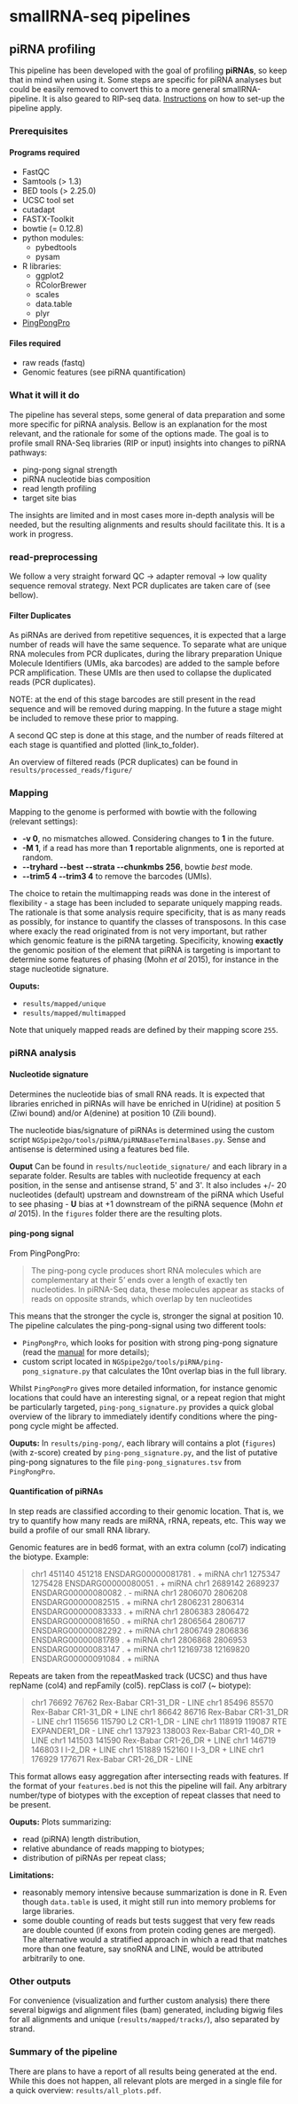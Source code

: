 # smallRNA-seq pipelines

## piRNA profiling

This pipeline has been developed with the goal of profiling **piRNAs**, so keep that in mind when using it. Some steps are specific for piRNA analyses but could be easily removed to convert this to a more general smallRNA-pipeline. It is also geared to RIP-seq data. [Instructions](https://github.com/imbforge/NGSpipe2go/blob/master/README.md#preparations-to-run) on how to set-up the pipeline apply.

### Prerequisites

#### Programs required
- FastQC
- Samtools (> 1.3)
- BED tools (> 2.25.0)
- UCSC tool set
- cutadapt
- FASTX-Toolkit
- bowtie (= 0.12.8)
- python modules:
    - pybedtools
    - pysam
- R libraries:
    - ggplot2
    - RColorBrewer
    - scales
    - data.table
    - plyr
- [PingPongPro](https://sourceforge.net/projects/pingpongpro/)

#### Files required
- raw reads (fastq)
- Genomic features (see piRNA quantification)

### What it will it do
The pipeline has several steps, some general of data preparation and some more specific for piRNA analysis. Bellow is an explanation for the most relevant, and the rationale for some of the options made. The goal is to profile small RNA-Seq libraries (RIP or input) insights into changes to piRNA pathways:
- ping-pong signal strength
- piRNA nucleotide bias composition
- read length profiling
- target site bias

The insights are limited and in most cases more in-depth analysis will be needed, but the resulting alignments and results should facilitate this. It is a work in progress.

### read-preprocessing
We follow a very straight forward QC -> adapter removal -> low quality sequence removal strategy. Next PCR duplicates are taken care of (see bellow).

#### Filter Duplicates
As piRNAs are derived from repetitive sequences, it is expected that a large number of reads will have the same sequence. To separate what are unique RNA molecules from PCR duplicates, during the library preparation Unique Molecule Identifiers (UMIs, aka barcodes) are added to the sample before PCR amplification. These UMIs are then used to collapse the duplicated reads (PCR duplicates).

NOTE: at the end of this stage barcodes are still present in the read sequence and will be removed during mapping. In the future a stage might be included to remove these prior to mapping.

A second QC step is done at this stage, and the number of reads filtered at each stage is quantified and plotted (link_to_folder). 

An overview of filtered reads (PCR duplicates) can be found in `results/processed_reads/figure/`

### Mapping
Mapping to the genome is performed with bowtie with the following (relevant settings):
- **-v 0**, no mismatches allowed. Considering changes to **1** in the future.
- **-M 1**, if a read has more than **1** reportable alignments, one is reported at random.
- **--tryhard --best --strata --chunkmbs 256**, bowtie *best* mode.
- **--trim5 4 --trim3 4** to remove the barcodes (UMIs).

The choice to retain the multimapping reads was done in the interest of flexibility - a stage has been included to separate uniquely mapping reads. The rationale is that some analysis require specificity, that is as many reads as possibly, for instance to quantify the classes of transposons. In this case where exacly the read originated from is not very important, but rather which genomic feature is the piRNA targeting. Specificity, knowing **exactly** the genomic position of the element that piRNA is targeting is important to determine some features of phasing (Mohn *et al* 2015), for instance in the stage nucleotide signature.

**Ouputs:**
- `results/mapped/unique`
- `results/mapped/multimapped`

Note that uniquely mapped reads are defined by their mapping score `255`.

### piRNA analysis
#### Nucleotide signature
Determines the nucleotide bias of small RNA reads. It is expected that libraries enriched in piRNAs will have be enriched in U(ridine) at position 5 (Ziwi bound) and/or A(denine) at position 10 (Zili bound).

The nucleotide bias/signature of piRNAs is determined using the custom script `NGSpipe2go/tools/piRNA/piRNABaseTerminalBases.py`. Sense and antisense is determined using a features bed file.

**Ouput**
Can be found in `results/nucleotide_signature/` and each library in a separate folder. Results are tables with nucleotide frequency at each position, in the sense and antisense strand, 5' and 3'. It also includes +/- 20 nucleotides (default) upstream and downstream of the piRNA which Useful to see phasing - **U** bias at +1 downstream of the piRNA sequence (Mohn *et al* 2015). In the `figures` folder there are the resulting plots.

#### ping-pong signal
From PingPongPro:
>The ping-pong cycle produces short RNA molecules which are complementary at their 5’ ends over a length of exactly ten nucleotides. In piRNA-Seq data, these molecules appear as stacks of reads on opposite strands, which overlap by ten nucleotides

This means that the stronger the cycle is, stronger the signal at position 10. The pipeline calculates the ping-pong-signal using two different tools:
- `PingPongPro`, which looks for position with strong ping-pong signature (read the [manual](https://sourceforge.net/projects/pingpongpro/) for more details);
- custom script located in `NGSpipe2go/tools/piRNA/ping-pong_signature.py` that calculates the 10nt overlap bias in the full library.

Whilst `PingPongPro` gives more detailed information, for instance genomic locations that could have an interesting signal, or a repeat region that might be particularly targeted, `ping-pong_signature.py` provides a quick global overview of the library to immediately identify conditions where the ping-pong cycle might be affected.

**Ouputs:**
In `results/ping-pong/`, each library will contains a plot (`figures`) (with z-score) created by `ping-pong_signature.py`, and the list of putative ping-pong signatures to the file `ping-pong_signatures.tsv` from `PingPongPro`.

#### Quantification of piRNAs
In step reads are classified according to their genomic location. That is, we try to quantify how many reads are miRNA, rRNA, repeats, etc. This way we build a profile of our small RNA library.

Genomic features are in bed6 format, with an extra column (col7) indicating the biotype. Example:

> chr1    451140  451218  ENSDARG00000081781      .       +       miRNA
> chr1    1275347 1275428 ENSDARG00000080051      .       +       miRNA
> chr1    2689142 2689237 ENSDARG00000080082      .       -       miRNA
> chr1    2806070 2806208 ENSDARG00000082515      .       +       miRNA
> chr1    2806231 2806314 ENSDARG00000083333      .       +       miRNA
> chr1    2806383 2806472 ENSDARG00000081650      .       +       miRNA
> chr1    2806564 2806717 ENSDARG00000082292      .       +       miRNA
> chr1    2806749 2806836 ENSDARG00000081789      .       +       miRNA
> chr1    2806868 2806953 ENSDARG00000083147      .       +       miRNA
> chr1    12169738        12169820        ENSDARG00000091084      .       +       miRNA

Repeats are taken from the repeatMasked track (UCSC) and thus have repName (col4) and repFamily (col5). repClass is col7 (~ biotype):

> chr1    76692   76762   Rex-Babar       CR1-31_DR       -       LINE
> chr1    85496   85570   Rex-Babar       CR1-31_DR       +       LINE
> chr1    86642   86716   Rex-Babar       CR1-31_DR       -       LINE
> chr1    115656  115790  L2      CR1-1_DR        -       LINE
> chr1    118919  119087  RTE     EXPANDER1_DR    -       LINE
> chr1    137923  138003  Rex-Babar       CR1-40_DR       +       LINE
> chr1    141503  141590  Rex-Babar       CR1-26_DR       +       LINE
> chr1    146719  146803  I       I-2_DR  +       LINE
> chr1    151889  152160  I       I-3_DR  +       LINE
> chr1    176929  177671  Rex-Babar       CR1-26_DR       -       LINE 

This format allows easy aggregation after intersecting reads with features. If the format of your `features.bed` is not this the pipeline will fail. Any arbitrary number/type of biotypes with the exception of repeat classes that need to be present.

**Ouputs:**
Plots summarizing:
- read (piRNA) length distribution,
- relative abundance of reads mapping to biotypes;
- distribution of piRNAs per repeat class;

**Limitations:**
- reasonably memory intensive because summarization is done in R. Even though `data.table` is used, it might still run into memory problems for large libraries.
- some double counting of reads but tests suggest that very few reads are double counted (if exons from protein coding genes are merged). The alternative would a stratified approach in which a read that matches more than one feature, say snoRNA and LINE, would be attributed arbitrarily to one.


### Other outputs
For convenience (visualization and further custom analysis) there there several bigwigs and alignment files (bam) generated, including bigwig files for all alignments and unique (`results/mapped/tracks/`), also separated by strand.


### Summary of the pipeline
There are plans to have a report of all results being generated at the end. While this does not happen, all relevant plots are merged in a single file for a quick overview: `results/all_plots.pdf`.
